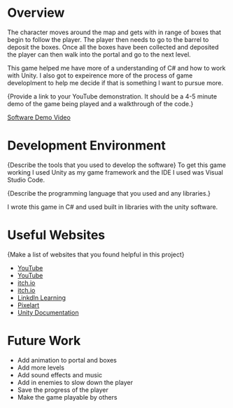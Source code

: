 # Overview

The character moves around the map and gets with in range of boxes that begin to follow the player. The player then needs to go to the barrel to deposit the boxes. Once all the boxes have been collected and deposited the player can then walk into the portal and go to the next level.

This game helped me have more of a understanding of C# and how to work with Unity. I also got to expeirence more of the process of game developlment to help me decide if that is something I want to pursue more. 

{Provide a link to your YouTube demonstration.  It should be a 4-5 minute demo of the game being played and a walkthrough of the code.}

[Software Demo Video](http://youtube.link.goes.here)

# Development Environment

{Describe the tools that you used to develop the software}
To get this game working I used Unity as my game framework and the IDE I used was Visual Studio Code. 

{Describe the programming language that you used and any libraries.}

I wrote this game in C# and used built in libraries with the unity software. 

# Useful Websites

{Make a list of websites that you found helpful in this project}
* [YouTube](https://www.youtube.com/watch?v=u8tot-X_RBI)
* [YouTube](https://www.youtube.com/watch?v=DTp5zi8_u1U)
* [itch.io](https://arks.itch.io/dino-characters)
* [itch.io](https://analogstudios.itch.io/forest)
* [LinkdIn Learning](https://www.linkedin.com/learning/unity-4-2d-essential-training/adding-a-level-timer-limit?autoplay=true&u=2153100)
* [Pixelart](https://www.pixilart.com/draw?gclid=CjwKCAjwqJSaBhBUEiwAg5W9p_wYQKLD17GNYAbWjeeJxjzwCf1r4SGil_bBzk6Pv3d-hHYEo8M5QBoCQRwQAvD_BwE)
* [Unity Documentation](https://docs.unity3d.com/ScriptReference/SceneManagement.LoadSceneMode.html)

# Future Work

* Add animation to portal and boxes
* Add more levels
* Add sound effects and music
* Add in enemies to slow down the player
* Save the progress of the player
* Make the game playable by others
